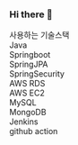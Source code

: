### Hi there 👋
사용하는 기술스택<br>
Java<br>
Springboot<br>
SpringJPA<br>
SpringSecurity<br>
AWS RDS<br>
AWS EC2<br>
MySQL<br>
MongoDB<br>
Jenkins<br>
github action<br>

<!--
**IceCOff22/IceCOff22** is a ✨ _special_ ✨ repository because its `README.md` (this file) appears on your GitHub profile.

Here are some ideas to get you started:

- 🔭 I’m currently working on ...
- 🌱 I’m currently learning ...
- 👯 I’m looking to collaborate on ...
- 🤔 I’m looking for help with ...
- 💬 Ask me about ...
- 📫 How to reach me: ...
- 😄 Pronouns: ...
- ⚡ Fun fact: ...
-->
